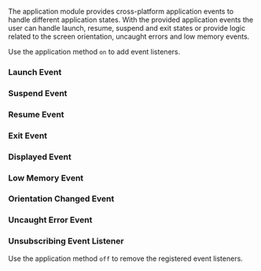 
The application module provides cross-platform application events to handle different application states.
With the provided application events the user can handle launch, resume, suspend and exit states or provide logic
related to the screen orientation, uncaught errors and low memory events.

Use the application method `on` to add event listeners.

### Launch Event

<snippet id='application-events-launch'/>
<snippet id='application-events-launch-ts'/>

### Suspend Event

<snippet id='application-events-suspend'/>
<snippet id='application-events-suspend-ts'/>

### Resume Event

<snippet id='application-events-resume'/>
<snippet id='application-events-resume-ts'/>

### Exit Event

<snippet id='application-events-exit'/>
<snippet id='application-events-exit-ts'/>

### Displayed Event

<snippet id='application-events-displayed'/>
<snippet id='application-events-displayed-ts'/>

### Low Memory Event

<snippet id='application-events-low-memory'/>
<snippet id='application-events-low-memory-ts'/>

### Orientation Changed Event

<snippet id='application-events-orientation'/>
<snippet id='application-events-orientation-ts'/>

### Uncaught Error Event

<snippet id='application-events-error'/>
<snippet id='application-events-error-ts'/>

### Unsubscribing Event Listener

Use the application method `off` to remove the registered event listeners.

<snippet id='application-events-off'/>
<snippet id='application-events-off-ts'/>

